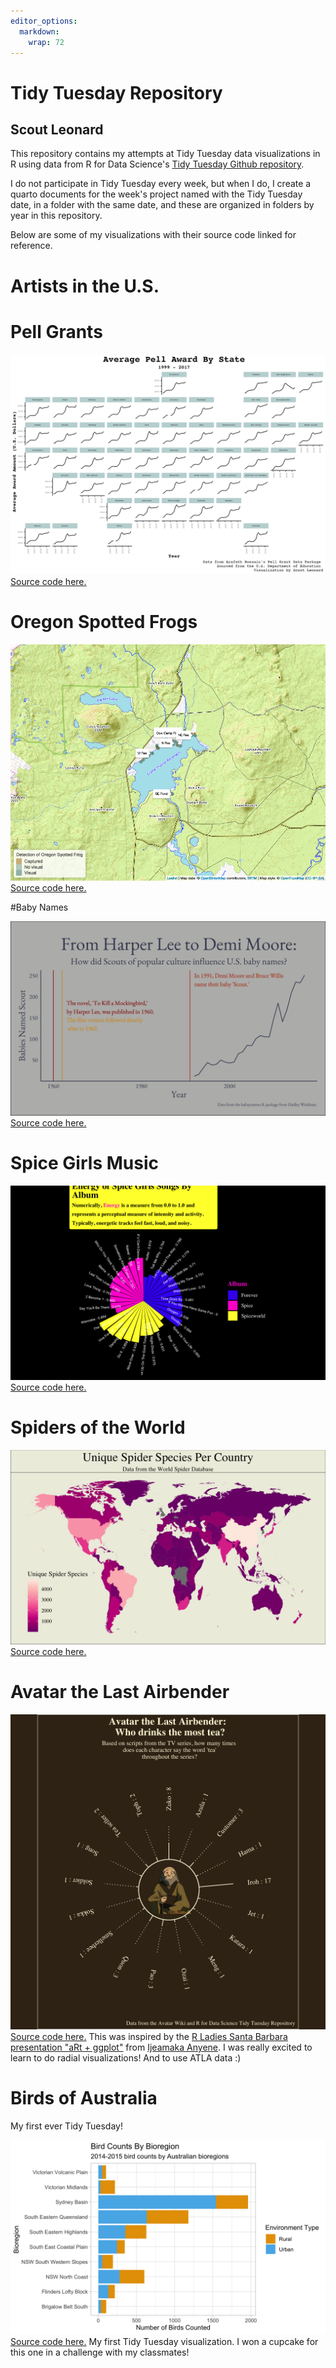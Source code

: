```yaml
---
editor_options: 
  markdown: 
    wrap: 72
---
```


# Tidy Tuesday Repository

## Scout Leonard

This repository contains my attempts at Tidy Tuesday data visualizations
in R using data from R for Data Science's [Tidy Tuesday Github
repository](https://github.com/rfordatascience/tidytuesday).

I do not participate in Tidy Tuesday every week, but when I do, I create
a quarto documents for the week's project named with the Tidy Tuesday
date, in a folder with the same date, and these are organized in folders
by year in this repository.

Below are some of my visualizations with their source code linked for
reference.

# Artists in the U.S.



# Pell Grants

![](viz/state_pell_grants.png) [Source code
here.](https://github.com/scoutcleonard/tidytuesday/blob/master/docs/2022/2022-08-30/2022-08-30.qmd)

# Oregon Spotted Frogs

![](viz/frogs_map.png) [Source code
here.](https://github.com/scoutcleonard/tidytuesday/blob/master/docs/2022/2022-08-02/2022-08-02.qmd)

#Baby Names

![](/viz/scout_names_tt.png) [Source code
here.](https://github.com/scoutcleonard/tidytuesday/blob/master/docs/2022/2022-03-22/2022-03-22.Rmd)

# Spice Girls Music

![](viz/spicegorls.png) [Source code
here.](https://github.com/scoutcleonard/tidytuesday/blob/master/docs/2021/2021-12-14/2021-12-14.Rmd)

# Spiders of the World

![](/viz/world_spiders.png) [Source code
here.](https://github.com/scoutcleonard/tidytuesday/blob/master/2021/2021-12-07/2021-12-07.Rmd)

# Avatar the Last Airbender

![](/viz/iroh_tt.png)\
[Source code
here.](https://github.com/scoutcleonard/tidytuesday/tree/master/2020/2020-08-11)
This was inspired by the [R Ladies Santa Barbara presentation "aRt +
ggplot"](https://www.youtube.com/watch?v=h0i6KAahLY8&t=2384s) from
[Ijeamaka Anyene](https://twitter.com/ijeamaka_a). I was really excited
to learn to do radial visualizations! And to use ATLA data :)

# Birds of Australia

My first ever Tidy Tuesday!

![](/viz/birds.png) [Source code
here.](https://github.com/scoutcleonard/tidytuesday/tree/master/2021/2021-08-31)
My first Tidy Tuesday visualization. I won a cupcake for this one in a
challenge with my classmates!
